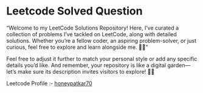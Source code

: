 
# Leetcode Solved Question

“Welcome to my LeetCode Solutions Repository! Here, I’ve curated a collection of problems I’ve tackled on LeetCode, along with detailed solutions. Whether you’re a fellow coder, an aspiring problem-solver, or just curious, feel free to explore and learn alongside me. 🚀💡”

Feel free to adjust it further to match your personal style or add any specific details you’d like. And remember, your repository is like a digital garden—let’s make sure its description invites visitors to explore! 🌱✨

Leetcode Profile :- <a href="https://leetcode.com/u/honeypatkar70/">honeypatkar70</a>
